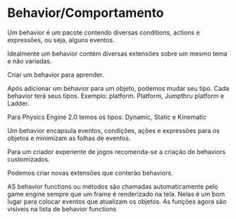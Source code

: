 # Behavior/Comportamento

Um behavior é um pacote contendo diversas conditions, actions e expressões, ou seja, alguns eventos.

Idealmente um behavior contém diversas extensões sobre um mesmo tema e não variadas.

Criar um behavior para aprender.


Após adicionar um behavior para um objeto, podemos mudar seu tipo. Cada behavior terá seus tipos. Exemplo: platform. Platform, Jumpthru platform e Ladder.

Para Physics Engine 2.0 temos os tipos: Dynamic, Static e Kinematic


Um behavior encapsula eventos, condições, ações e expressões para os objetos e minimizam as folhas de eventos.

Para um criador experiente de jogos recomenda-se a criação de behaviors customizados.

Podemos criar novas extensões que conterão behaviors.

AS behavior functions ou métodos são chamadas automaticamente pelo game engine sempre que um frame é renderizado na tela. Nelas é um bom lugar para colocar eventos que atualizam os objetos. As funções agora são visíveis na lista de behavior functions
